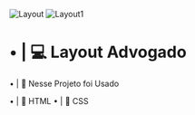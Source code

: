 ![Layout](https://user-images.githubusercontent.com/91854324/206382234-733e10d6-f9e3-486b-8c21-d4616f2d61bf.png)
![Layout1](https://user-images.githubusercontent.com/91854324/206382263-1301a32f-6ba4-463a-8c07-203fbd6018f1.png)



## <h1>• | 💻 Layout Advogado</h1>

• | 💎 Nesse Projeto foi Usado 

• | 📁 HTML
• | 📁 CSS
